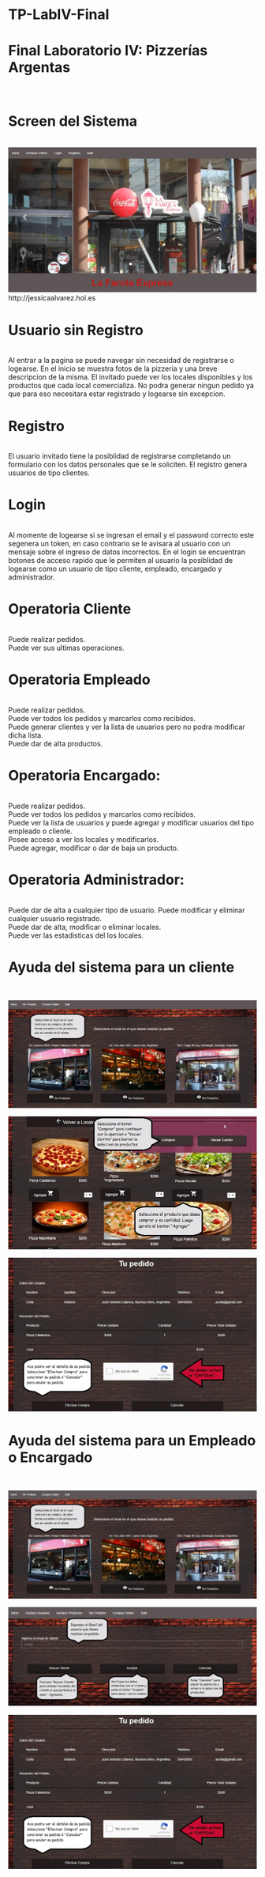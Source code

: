 # TP-LabIV-Final
<div>
<h1>Final Laboratorio IV: Pizzerías Argentas</h1><br>
</div>
<h1>Screen del Sistema</h1><br>
<img src='https://github.com/JessicaAlvarezWidd/TP-LabIV-Final/blob/master/ayudaScreen/inicio.jpg'/><br>
http://jessicaalvarez.hol.es<br>
<h1>Usuario sin Registro</h1><br>
<div>
Al entrar a la pagina se puede navegar sin necesidad de registrarse o logearse. En el inicio se muestra fotos de la pizzeria y una breve descripcion de la misma. El invitado puede ver los locales disponibles y los productos que cada local comercializa. No podra generar ningun pedido ya que para eso necesitara estar registrado y logearse sin excepcion.
<div>

<h1>Registro</h1><br>
<div>
El usuario invitado tiene la posiblidad de registrarse completando un formulario con los datos personales que se le soliciten. El registro genera usuarios de tipo clientes.
</div>
<h1>Login</h1><br>
<div>
Al momente de logearse si se ingresan el email y el password correcto este segenera un token, en caso contrario se le avisara al usuario con un mensaje sobre el ingreso de datos incorrectos. 
En el login se encuentran botones de acceso rapido que le permiten al usuario la posiblidad de logearse como un usuario de tipo cliente, empleado, encargado y administrador.
</div>
<h1>Operatoria Cliente</h1><br>
<div>
Puede realizar pedidos.<br>
Puede ver sus ultimas operaciones.<br>
</div>
<h1>Operatoria Empleado</h1><br>
<div>
Puede realizar pedidos.<br> 
Puede ver todos los pedidos y marcarlos como recibidos.<br>
Puede generar clientes y ver la lista de usuarios pero no podra modificar dicha lista.<br>
Puede dar de alta productos.<br>
</div>
<h1>Operatoria Encargado:</h1><br>
<div>
Puede realizar pedidos.<br> 
Puede ver todos los pedidos y marcarlos como recibidos.<br>
Puede ver la lista de usuarios y puede agregar y modificar usuarios del tipo empleado o cliente.<br> 
Posee acceso a ver los locales y modificarlos.<br> 
Puede agregar, modificar o dar de baja un producto.<br>
</div>
<h1>Operatoria Administrador:</h1><br>
<div>
Puede dar de alta a cualquier tipo de usuario. Puede modificar y eliminar cualquier usuario registrado.<br>
Puede dar de alta, modificar o eliminar locales.<br>
Puede ver las estadisticas del los locales.<br>
</div>

<h1>Ayuda del sistema para un cliente</h1><br>

<img src='https://github.com/JessicaAlvarezWidd/TP-LabIV-Final/blob/master/ayudaScreen/Ayuda1.jpg'/><br>

<img  src='https://github.com/JessicaAlvarezWidd/TP-LabIV-Final/blob/master/ayudaScreen/Ayuda2.jpg' /><br>

<img  src='https://github.com/JessicaAlvarezWidd/TP-LabIV-Final/blob/master/ayudaScreen/Ayuda3.jpg' /><br>

<h1>Ayuda del sistema para un Empleado o Encargado</h1><br>

<img   src='https://github.com/JessicaAlvarezWidd/TP-LabIV-Final/blob/master/ayudaScreen/Ayuda1.jpg' /><br>

<img  src='https://github.com/JessicaAlvarezWidd/TP-LabIV-Final/blob/master/ayudaScreen/Ayuda2-5empleado.jpg' /><br>

<img  src='https://github.com/JessicaAlvarezWidd/TP-LabIV-Final/blob/master/ayudaScreen/Ayuda3.jpg' /><br>

